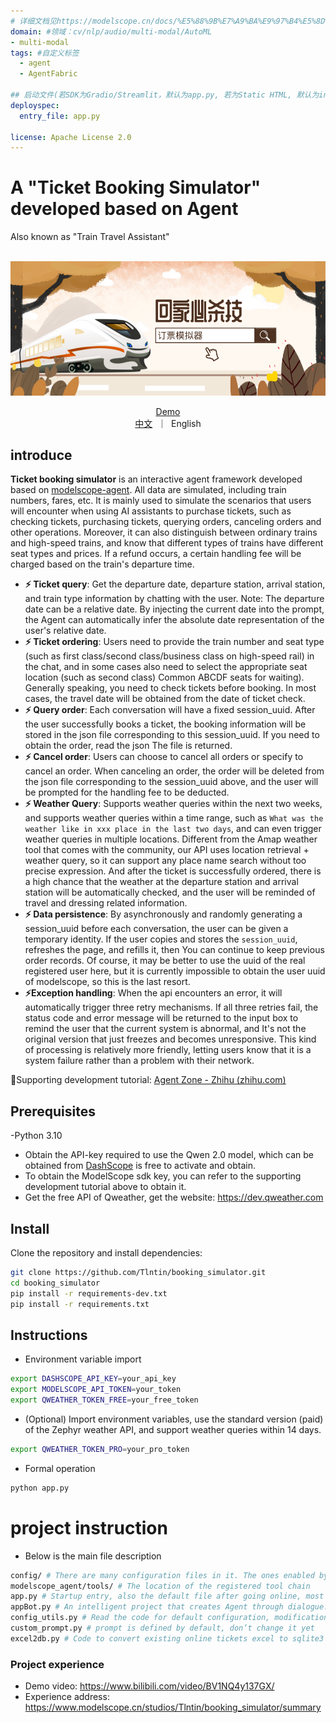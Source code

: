 ```yaml
---
# 详细文档见https://modelscope.cn/docs/%E5%88%9B%E7%A9%BA%E9%97%B4%E5%8D%A1%E7%89%87
domain: #领域：cv/nlp/audio/multi-modal/AutoML
- multi-modal
tags: #自定义标签
  - agent
  - AgentFabric

## 启动文件(若SDK为Gradio/Streamlit，默认为app.py, 若为Static HTML, 默认为index.html)
deployspec:
  entry_file: app.py

license: Apache License 2.0
---
```


<h1> A "Ticket Booking Simulator" developed based on Agent</h1>
<p>Also known as "Train Travel Assistant"</p>

<p align="center">
    <br>
    <img src="./img/bg.png" width="600"/>
    <br>
<p>

<p align="center">
<a href="https://www.modelscope.cn/studios/Tlntin/booking_simulator/summary">Demo</a>
<br>
        <a href="README.md">中文</a>&nbsp ｜ &nbspEnglish
</p>


## introduce

**Ticket booking simulator** is an interactive agent framework developed based on [modelscope-agent](https://github.com/modelscope/modelscope-agent). All data are simulated, including train numbers, fares, etc. It is mainly used to simulate the scenarios that users will encounter when using AI assistants to purchase tickets, such as checking tickets, purchasing tickets, querying orders, canceling orders and other operations. Moreover, it can also distinguish between ordinary trains and high-speed trains, and know that different types of trains have different seat types and prices. If a refund occurs, a certain handling fee will be charged based on the train's departure time.

- **⚡ Ticket query**: Get the departure date, departure station, arrival station, and train type information by chatting with the user. Note: The departure date can be a relative date. By injecting the current date into the prompt, the Agent can automatically infer the absolute date representation of the user's relative date.
- **⚡ Ticket ordering**: Users need to provide the train number and seat type (such as first class/second class/business class on high-speed rail) in the chat, and in some cases also need to select the appropriate seat location (such as second class) Common ABCDF seats for waiting). Generally speaking, you need to check tickets before booking. In most cases, the travel date will be obtained from the date of ticket check.
- **⚡ Query order**: Each conversation will have a fixed session_uuid. After the user successfully books a ticket, the booking information will be stored in the json file corresponding to this session_uuid. If you need to obtain the order, read the json The file is returned.
- **⚡ Cancel order**: Users can choose to cancel all orders or specify to cancel an order. When canceling an order, the order will be deleted from the json file corresponding to the session_uuid above, and the user will be prompted for the handling fee to be deducted.
- **⚡ Weather Query**: Supports weather queries within the next two weeks, and supports weather queries within a time range, such as `What was the weather like in xxx place in the last two days`, and can even trigger weather queries in multiple locations. Different from the Amap weather tool that comes with the community, our API uses location retrieval + weather query, so it can support any place name search without too precise expression. And after the ticket is successfully ordered, there is a high chance that the weather at the departure station and arrival station will be automatically checked, and the user will be reminded of travel and dressing related information.
- **⚡ Data persistence**: By asynchronously and randomly generating a session_uuid before each conversation, the user can be given a temporary identity. If the user copies and stores the `session_uuid`, refreshes the page, and refills it, then You can continue to keep previous order records. Of course, it may be better to use the uuid of the real registered user here, but it is currently impossible to obtain the user uuid of modelscope, so this is the last resort.
- **⚡Exception handling**: When the api encounters an error, it will automatically trigger three retry mechanisms. If all three retries fail, the status code and error message will be returned to the input box to remind the user that the current system is abnormal, and It's not the original version that just freezes and becomes unresponsive. This kind of processing is relatively more friendly, letting users know that it is a system failure rather than a problem with their network.

🔗Supporting development tutorial: [Agent Zone - Zhihu (zhihu.com)](https://www.zhihu.com/column/c_1720569519108485120)



## Prerequisites

-Python 3.10
- Obtain the API-key required to use the Qwen 2.0 model, which can be obtained from [DashScope](https://help.aliyun.com/zh/dashscope/developer-reference/activate-dashscope-and-create-an-api-key ) is free to activate and obtain.
- To obtain the ModelScope sdk key, you can refer to the supporting development tutorial above to obtain it.
- Get the free API of Qweather, get the website: https://dev.qweather.com

## Install

Clone the repository and install dependencies:

```bash
git clone https://github.com/Tlntin/booking_simulator.git
cd booking_simulator
pip install -r requirements-dev.txt
pip install -r requirements.txt
```

## Instructions

- Environment variable import
```bash
export DASHSCOPE_API_KEY=your_api_key
export MODELSCOPE_API_TOKEN=your_token
export QWEATHER_TOKEN_FREE=your_free_token
```

- (Optional) Import environment variables, use the standard version (paid) of the Zephyr weather API, and support weather queries within 14 days.
```bash
export QWEATHER_TOKEN_PRO=your_pro_token
```

- Formal operation
```bash
python app.py
```

# project instruction

- Below is the main file description
```bash
config/ # There are many configuration files in it. The ones enabled by default are model_config.json and tool_config.json.
modelscope_agent/tools/ # The location of the registered tool chain
app.py # Startup entry, also the default file after going online, most of the modifications are made here
appBot.py # An intelligent project that creates Agent through dialogue. It is actually the original startup file of this project and is for reference only.
config_utils.py # Read the code for default configuration, modification is not recommended
custom_prompt.py # prompt is defined by default, don’t change it yet
excel2db.py # Code to convert existing online tickets excel to sqlite3 database
```

### Project experience
- Demo video: https://www.bilibili.com/video/BV1NQ4y137GX/
- Experience address: https://www.modelscope.cn/studios/Tlntin/booking_simulator/summary
